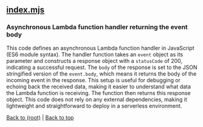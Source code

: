 ## [index.mjs](index.mjs)

### Asynchronous Lambda function handler returning the event body

This code defines an asynchronous Lambda function handler in JavaScript (ES6 module syntax). The handler function takes an `event` object as its parameter and constructs a response object with a `statusCode` of 200, indicating a successful request. The `body` of the response is set to the JSON stringified version of the `event.body`, which means it returns the body of the incoming event in the response. This setup is useful for debugging or echoing back the received data, making it easier to understand what data the Lambda function is receiving. The function then returns this response object. This code does not rely on any external dependencies, making it lightweight and straightforward to deploy in a serverless environment.

[Back to (root)](#root) | [Back to top](#table-of-contents)
